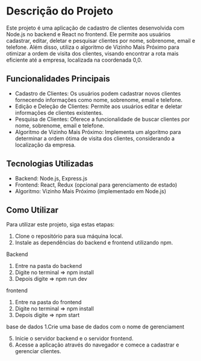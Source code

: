 # Descrição do Projeto

Este projeto é uma aplicação de cadastro de clientes desenvolvida com Node.js no backend e React no frontend. Ele permite aos usuários cadastrar, editar, deletar e pesquisar clientes por nome, sobrenome, email e telefone. Além disso, utiliza o algoritmo de Vizinho Mais Próximo para otimizar a ordem de visita dos clientes, visando encontrar a rota mais eficiente até a empresa, localizada na coordenada 0,0.

## Funcionalidades Principais

- Cadastro de Clientes: Os usuários podem cadastrar novos clientes fornecendo informações como nome, sobrenome, email e telefone.
- Edição e Deleção de Clientes: Permite aos usuários editar e deletar informações de clientes existentes.
- Pesquisa de Clientes: Oferece a funcionalidade de buscar clientes por nome, sobrenome, email e telefone.
- Algoritmo de Vizinho Mais Próximo: Implementa um algoritmo para determinar a ordem ótima de visita dos clientes, considerando a localização da empresa.

## Tecnologias Utilizadas

- Backend: Node.js, Express.js
- Frontend: React, Redux (opcional para gerenciamento de estado)
- Algoritmo: Vizinho Mais Próximo (implementado em Node.js)


## Como Utilizar

Para utilizar este projeto, siga estas etapas:

1. Clone o repositório para sua máquina local.
2. Instale as dependências do backend e frontend utilizando npm.

Backend
1. Entre na pasta do backend
2. Digite no terminal => npm install
3. Depois digite => npm run dev

frontend
1. Entre na pasta do frontend
2. Digite no terminal => npm install
3. Depois digite => npm start

base de dados
1.Crie uma base de dados com o nome de gerenciament

5. Inicie o servidor backend e o servidor frontend.
6. Acesse a aplicação através do navegador e comece a cadastrar e gerenciar clientes.


